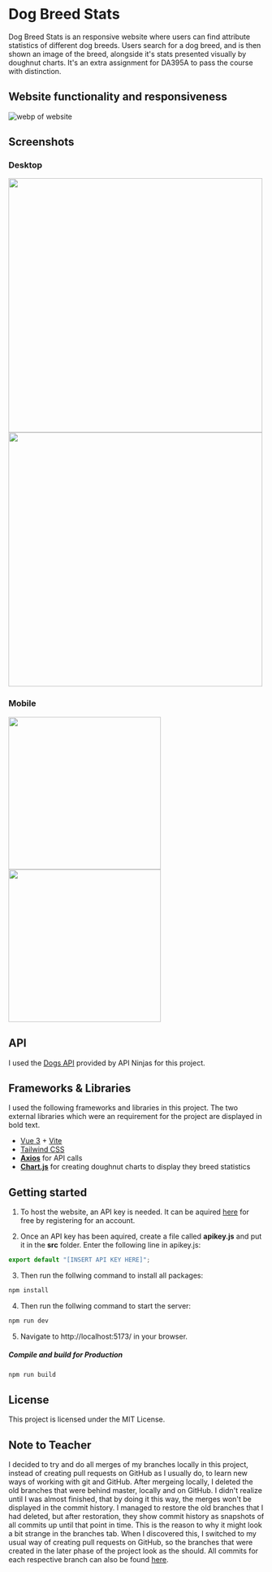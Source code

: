 # Dog Breed Stats
Dog Breed Stats is an responsive website where users can find attribute statistics of different dog breeds. Users search for a dog breed, and is then shown an image of the breed, alongside it's stats presented visually by doughnut charts. It's an extra assignment for DA395A to pass the course with distinction.

## Website functionality and responsiveness
![webp of website](https://i.giphy.com/media/ildutWuoClf1ZIdDwF/giphy.webp)

## Screenshots
### Desktop
<img width="500" src="https://github.com/antonholmCO/dog-breed-stats/assets/75835960/ea247e3d-7554-4cd6-bcac-870cafcc56c4" />
<img width="500" src="https://github.com/antonholmCO/dog-breed-stats/assets/75835960/97e84e8b-244e-483b-80af-2a02dfdc5d83" />

### Mobile
<img width="300" src="https://github.com/antonholmCO/dog-breed-stats/assets/75835960/fd205f26-5052-4fc0-a894-68e7c4d201c2" />
<img width="300" src="https://github.com/antonholmCO/dog-breed-stats/assets/75835960/4114846d-743a-4644-96e6-5ea75a45b4d6" />

## API
I used the [Dogs API](https://api-ninjas.com/api/dogs) provided by API Ninjas for this project.

## Frameworks & Libraries 
I used the following frameworks and libraries in this project. The two external libraries which were an requirement for the project are displayed in bold text. 
- [Vue 3](https://vuejs.org/) + [Vite](https://vitejs.dev/)
- [Tailwind CSS](https://tailwindcss.com/)
- **[Axios](https://axios-http.com/)** for API calls
- **[Chart.js](https://www.chartjs.org/docs/latest/)** for creating doughnut charts to display they breed statistics

## Getting started
1. To host the website, an API key is needed. It can be aquired [here](https://api-ninjas.com/register) for free by registering for an account. 

2. Once an API key has been aquired, create a file called **apikey.js** and put it in the **src** folder. 
Enter the following line in apikey.js:

```javascript
export default "[INSERT API KEY HERE]";
```

3. Then run the follwing command to install all packages:

```sh
npm install
```

4. Then run the follwing command to start the server:

```sh
npm run dev
```

5. Navigate to http://localhost:5173/ in your browser.

##### Compile and build for Production
```sh
npm run build
```

## License
This project is licensed under the MIT License.

## Note to Teacher
I decided to try and do all merges of my branches locally in this project, instead of creating pull requests on GitHub as I usually do, to learn new ways of working with git and GitHub. After mergeing locally, I deleted the old branches that were behind master, locally and on GitHub. I didn't realize until I was almost finished, that by doing it this way, the merges won't be displayed in the commit history. I managed to restore the old branches that I had deleted, but after restoration, they show commit history as snapshots of all commits up until that point in time. This is the reason to why it might look a bit strange in the branches tab. When I discovered this, I switched to my usual way of creating pull requests on GitHub, so the branches that were created in the later phase of the project look as the should. All commits for each respective branch can also be found [here](https://github.com/antonholmCO/dog-breed-stats/activity).
